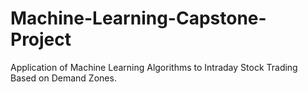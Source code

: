 # Machine-Learning-Capstone-Project
Application of Machine Learning Algorithms to Intraday Stock Trading Based on Demand Zones.

